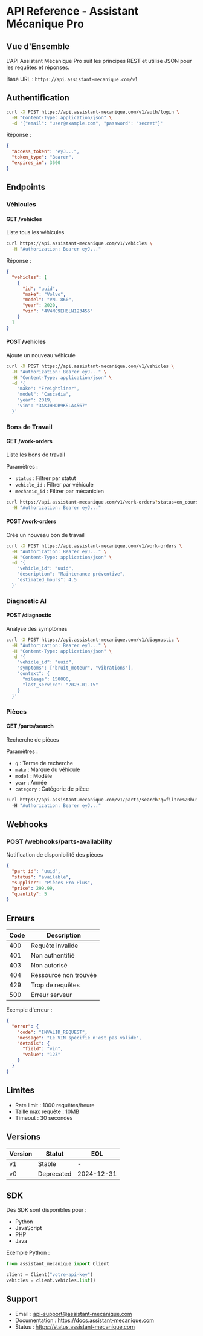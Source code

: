 # API Reference - Assistant Mécanique Pro

## Vue d'Ensemble

L'API Assistant Mécanique Pro suit les principes REST et utilise JSON pour les requêtes et réponses.

Base URL : `https://api.assistant-mecanique.com/v1`

## Authentification

```bash
curl -X POST https://api.assistant-mecanique.com/v1/auth/login \
  -H "Content-Type: application/json" \
  -d '{"email": "user@example.com", "password": "secret"}'
```

Réponse :
```json
{
  "access_token": "eyJ...",
  "token_type": "Bearer",
  "expires_in": 3600
}
```

## Endpoints

### Véhicules

#### GET /vehicles
Liste tous les véhicules

```bash
curl https://api.assistant-mecanique.com/v1/vehicles \
  -H "Authorization: Bearer eyJ..."
```

Réponse :
```json
{
  "vehicles": [
    {
      "id": "uuid",
      "make": "Volvo",
      "model": "VNL 860",
      "year": 2020,
      "vin": "4V4NC9EH6LN123456"
    }
  ]
}
```

#### POST /vehicles
Ajoute un nouveau véhicule

```bash
curl -X POST https://api.assistant-mecanique.com/v1/vehicles \
  -H "Authorization: Bearer eyJ..." \
  -H "Content-Type: application/json" \
  -d '{
    "make": "Freightliner",
    "model": "Cascadia",
    "year": 2019,
    "vin": "3AKJHHDR9KSLA4567"
  }'
```

### Bons de Travail

#### GET /work-orders
Liste les bons de travail

Paramètres :
- `status` : Filtrer par statut
- `vehicle_id` : Filtrer par véhicule
- `mechanic_id` : Filtrer par mécanicien

```bash
curl https://api.assistant-mecanique.com/v1/work-orders?status=en_cours \
  -H "Authorization: Bearer eyJ..."
```

#### POST /work-orders
Crée un nouveau bon de travail

```bash
curl -X POST https://api.assistant-mecanique.com/v1/work-orders \
  -H "Authorization: Bearer eyJ..." \
  -H "Content-Type: application/json" \
  -d '{
    "vehicle_id": "uuid",
    "description": "Maintenance préventive",
    "estimated_hours": 4.5
  }'
```

### Diagnostic AI

#### POST /diagnostic
Analyse des symptômes

```bash
curl -X POST https://api.assistant-mecanique.com/v1/diagnostic \
  -H "Authorization: Bearer eyJ..." \
  -H "Content-Type: application/json" \
  -d '{
    "vehicle_id": "uuid",
    "symptoms": ["bruit_moteur", "vibrations"],
    "context": {
      "mileage": 150000,
      "last_service": "2023-01-15"
    }
  }'
```

### Pièces

#### GET /parts/search
Recherche de pièces

Paramètres :
- `q` : Terme de recherche
- `make` : Marque du véhicule
- `model` : Modèle
- `year` : Année
- `category` : Catégorie de pièce

```bash
curl https://api.assistant-mecanique.com/v1/parts/search?q=filtre%20huile&make=Volvo \
  -H "Authorization: Bearer eyJ..."
```

## Webhooks

### POST /webhooks/parts-availability
Notification de disponibilité des pièces

```json
{
  "part_id": "uuid",
  "status": "available",
  "supplier": "Pièces Pro Plus",
  "price": 299.99,
  "quantity": 5
}
```

## Erreurs

| Code | Description |
|------|-------------|
| 400  | Requête invalide |
| 401  | Non authentifié |
| 403  | Non autorisé |
| 404  | Ressource non trouvée |
| 429  | Trop de requêtes |
| 500  | Erreur serveur |

Exemple d'erreur :
```json
{
  "error": {
    "code": "INVALID_REQUEST",
    "message": "Le VIN spécifié n'est pas valide",
    "details": {
      "field": "vin",
      "value": "123"
    }
  }
}
```

## Limites

- Rate limit : 1000 requêtes/heure
- Taille max requête : 10MB
- Timeout : 30 secondes

## Versions

| Version | Statut | EOL |
|---------|--------|-----|
| v1      | Stable | - |
| v0      | Deprecated | 2024-12-31 |

## SDK

Des SDK sont disponibles pour :
- Python
- JavaScript
- PHP
- Java

Exemple Python :
```python
from assistant_mecanique import Client

client = Client("votre-api-key")
vehicles = client.vehicles.list()
```

## Support

- Email : api-support@assistant-mecanique.com
- Documentation : https://docs.assistant-mecanique.com
- Status : https://status.assistant-mecanique.com
